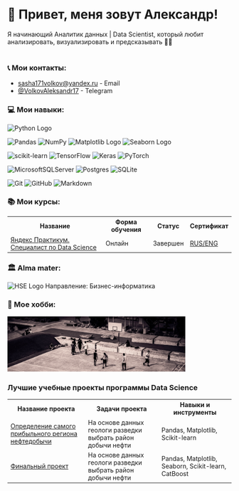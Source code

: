# 👋 Привет, меня зовут Александр!

Я начинающий Аналитик данных | Data Scientist, который любит анализировать, визуализировать и предсказывать 🧙‍♂️
<br><br>

### 📞 Мои контакты:
- [sasha171volkov@yandex.ru](mailto:sasha171volkov@yandex.ru) - Email
- [@VolkovAleksandr17](https://t.me/VolkovAleksandr17) - Telegram

### 💻 Мои навыки:
<img src="https://www.python.org/static/community_logos/python-logo-master-v3-TM.png" alt="Python Logo" width="200"/>

![Pandas](https://img.shields.io/badge/pandas-%23150458.svg?style=for-the-badge&logo=pandas&logoColor=white)
![NumPy](https://img.shields.io/badge/numpy-%23013243.svg?style=for-the-badge&logo=numpy&logoColor=white)
<img src="https://camo.githubusercontent.com/55a55cebad6360bda8bca520c61e0e195dc7ee413bf9982f1ba86cab496f2388/68747470733a2f2f6d6174706c6f746c69622e6f72672f5f7374617469632f6c6f676f322e737667" alt="Matplotlib Logo" width="100"/>
<img src="https://raw.githubusercontent.com/mwaskom/seaborn/master/doc/_static/logo-wide-lightbg.svg" alt="Seaborn Logo" width="100"/>

![scikit-learn](https://img.shields.io/badge/scikit--learn-%23F7931E.svg?style=for-the-badge&logo=scikit-learn&logoColor=white)
![TensorFlow](https://img.shields.io/badge/TensorFlow-%23FF6F00.svg?style=for-the-badge&logo=TensorFlow&logoColor=white)
![Keras](https://img.shields.io/badge/Keras-%23D00000.svg?style=for-the-badge&logo=Keras&logoColor=white)
![PyTorch](https://img.shields.io/badge/PyTorch-%23EE4C2C.svg?style=for-the-badge&logo=PyTorch&logoColor=white)

![MicrosoftSQLServer](https://img.shields.io/badge/Microsoft%20SQL%20Server-CC2927?style=for-the-badge&logo=microsoft%20sql%20server&logoColor=white)
![Postgres](https://img.shields.io/badge/postgres-%23316192.svg?style=for-the-badge&logo=postgresql&logoColor=white)
![SQLite](https://img.shields.io/badge/sqlite-%2307405e.svg?style=for-the-badge&logo=sqlite&logoColor=white)

![Git](https://img.shields.io/badge/git-%23F05033.svg?style=for-the-badge&logo=git&logoColor=white)
![GitHub](https://img.shields.io/badge/github-%23121011.svg?style=for-the-badge&logo=github&logoColor=white)
![Markdown](https://img.shields.io/badge/markdown-%23000000.svg?style=for-the-badge&logo=markdown&logoColor=white)

### 📚 Мои курсы:
<table>
<tr>
  <th>Название</th>
  <th>Форма обучения</th>
  <th>Статус</th>
  <th>Сертификат</th>
</tr> 
<tr>
  <td><a href = "https://github.com/aavolkov17/YandexPracticum">Яндекс Практикум. Специалист по Data Science</a></td>
  <td>Онлайн</td>
  <td>Завершен</td>
  <td><a href = "https://github.com/aavolkov17/aavolkov17/blob/main/DS_сертификат.pdf">RUS/</a><a href = "https://github.com/aavolkov17/aavolkov17/blob/main/DS_certificate.pdf">ENG</a></td>
</tr>
</table>

### 🏛 Alma mater:

<img src="https://camo.githubusercontent.com/96f76967204792d6f957d3f5429078faee582c4b027c70bdcdd2575df974027c/68747470733a2f2f7777772e696e7465726e6174696f6e616c2d736f756e642d6177617264732e636f6d2f77702d636f6e74656e742f75706c6f6164732f323031332f30362f686f73745f62616e6e65725f323031332d30322e6a7067" alt="HSE Logo" width="400"/> 
Направление: Бизнес-информатика

### 🏀 Мое хобби:

<img src="https://github.com/aavolkov17/aavolkov17/blob/main/basket%202.jpeg" alt="basketball" width="400"/> 

### Лучшие учебные проекты программы Data Science
<table>
<tr>
  <th>Название проекта</th>
  <th>Задачи проекта</th>
  <th>Навыки и инструменты</th>
</tr> 
<tr>
  <td><a href="https://github.com/aavolkov17/YandexPracticum/tree/main/8.%20Выбор%20локации%20для%20нефтедобычи">Определение 
самого прибыльного региона нефтедобычи</a></td>
  <td>На основе данных геологи разведки выбрать район добычи нефти</td>
  <td>Pandas, Matplotlib, Scikit-learn</td>
</tr>
<tr>
  <td><a href="https://github.com/aavolkov17/YandexPracticum/tree/main/p15.%20Финальный%20проетк">Финальный проект</a></td>
  <td>На основе данных геологи разведки выбрать район добычи нефти</td>
  <td>Pandas, Matplotlib, Seaborn, Scikit-learn, CatBoost</td>
</tr>

